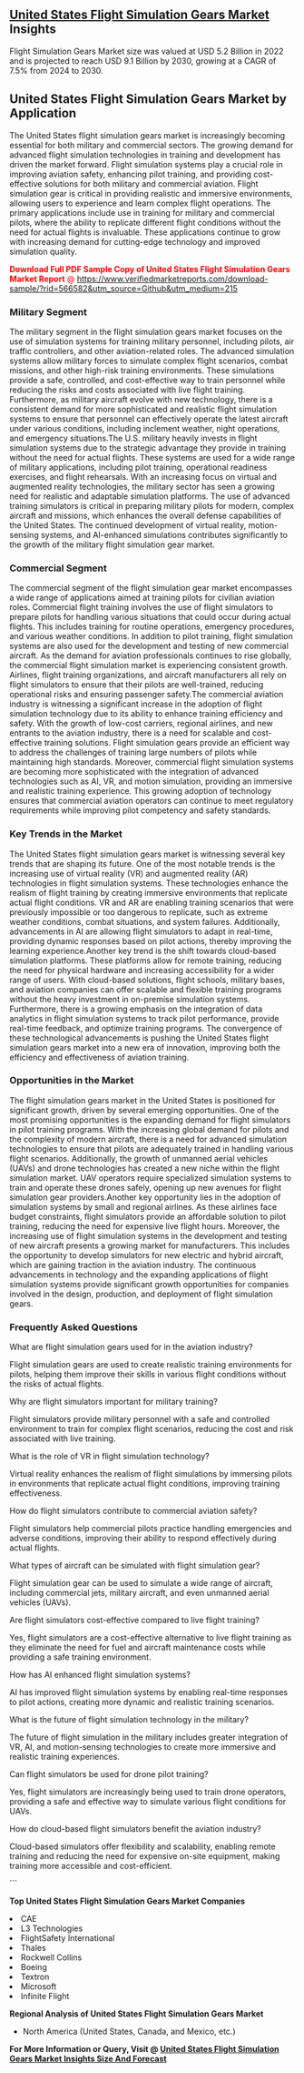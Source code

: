 <h2><a href="https://www.verifiedmarketreports.com/download-sample/?rid=566582&amp;utm_source=Github&amp;utm_medium=215" target="_blank">United States Flight Simulation Gears Market</a> Insights</h2><p>Flight Simulation Gears Market size was valued at USD 5.2 Billion in 2022 and is projected to reach USD 9.1 Billion by 2030, growing at a CAGR of 7.5% from 2024 to 2030.</p><p><h2>United States Flight Simulation Gears Market by Application</h2><p>The United States flight simulation gears market is increasingly becoming essential for both military and commercial sectors. The growing demand for advanced flight simulation technologies in training and development has driven the market forward. Flight simulation systems play a crucial role in improving aviation safety, enhancing pilot training, and providing cost-effective solutions for both military and commercial aviation. Flight simulation gear is critical in providing realistic and immersive environments, allowing users to experience and learn complex flight operations. The primary applications include use in training for military and commercial pilots, where the ability to replicate different flight conditions without the need for actual flights is invaluable. These applications continue to grow with increasing demand for cutting-edge technology and improved simulation quality.<p><span class=""><span style="color: #ff0000;"><strong>Download Full PDF Sample Copy of United States Flight Simulation Gears Market Report</strong> @ </span><a href="https://www.verifiedmarketreports.com/download-sample/?rid=566582&amp;utm_source=Github&amp;utm_medium=215" target="_blank">https://www.verifiedmarketreports.com/download-sample/?rid=566582&amp;utm_source=Github&amp;utm_medium=215</a></span></p></p><h3>Military Segment</h3><p>The military segment in the flight simulation gears market focuses on the use of simulation systems for training military personnel, including pilots, air traffic controllers, and other aviation-related roles. The advanced simulation systems allow military forces to simulate complex flight scenarios, combat missions, and other high-risk training environments. These simulations provide a safe, controlled, and cost-effective way to train personnel while reducing the risks and costs associated with live flight training. Furthermore, as military aircraft evolve with new technology, there is a consistent demand for more sophisticated and realistic flight simulation systems to ensure that personnel can effectively operate the latest aircraft under various conditions, including inclement weather, night operations, and emergency situations.The U.S. military heavily invests in flight simulation systems due to the strategic advantage they provide in training without the need for actual flights. These systems are used for a wide range of military applications, including pilot training, operational readiness exercises, and flight rehearsals. With an increasing focus on virtual and augmented reality technologies, the military sector has seen a growing need for realistic and adaptable simulation platforms. The use of advanced training simulators is critical in preparing military pilots for modern, complex aircraft and missions, which enhances the overall defense capabilities of the United States. The continued development of virtual reality, motion-sensing systems, and AI-enhanced simulations contributes significantly to the growth of the military flight simulation gear market.<h3>Commercial Segment</h3><p>The commercial segment of the flight simulation gear market encompasses a wide range of applications aimed at training pilots for civilian aviation roles. Commercial flight training involves the use of flight simulators to prepare pilots for handling various situations that could occur during actual flights. This includes training for routine operations, emergency procedures, and various weather conditions. In addition to pilot training, flight simulation systems are also used for the development and testing of new commercial aircraft. As the demand for aviation professionals continues to rise globally, the commercial flight simulation market is experiencing consistent growth. Airlines, flight training organizations, and aircraft manufacturers all rely on flight simulators to ensure that their pilots are well-trained, reducing operational risks and ensuring passenger safety.The commercial aviation industry is witnessing a significant increase in the adoption of flight simulation technology due to its ability to enhance training efficiency and safety. With the growth of low-cost carriers, regional airlines, and new entrants to the aviation industry, there is a need for scalable and cost-effective training solutions. Flight simulation gears provide an efficient way to address the challenges of training large numbers of pilots while maintaining high standards. Moreover, commercial flight simulation systems are becoming more sophisticated with the integration of advanced technologies such as AI, VR, and motion simulation, providing an immersive and realistic training experience. This growing adoption of technology ensures that commercial aviation operators can continue to meet regulatory requirements while improving pilot competency and safety standards.<h3>Key Trends in the Market</h3><p>The United States flight simulation gears market is witnessing several key trends that are shaping its future. One of the most notable trends is the increasing use of virtual reality (VR) and augmented reality (AR) technologies in flight simulation systems. These technologies enhance the realism of flight training by creating immersive environments that replicate actual flight conditions. VR and AR are enabling training scenarios that were previously impossible or too dangerous to replicate, such as extreme weather conditions, combat situations, and system failures. Additionally, advancements in AI are allowing flight simulators to adapt in real-time, providing dynamic responses based on pilot actions, thereby improving the learning experience.Another key trend is the shift towards cloud-based simulation platforms. These platforms allow for remote training, reducing the need for physical hardware and increasing accessibility for a wider range of users. With cloud-based solutions, flight schools, military bases, and aviation companies can offer scalable and flexible training programs without the heavy investment in on-premise simulation systems. Furthermore, there is a growing emphasis on the integration of data analytics in flight simulation systems to track pilot performance, provide real-time feedback, and optimize training programs. The convergence of these technological advancements is pushing the United States flight simulation gears market into a new era of innovation, improving both the efficiency and effectiveness of aviation training.<h3>Opportunities in the Market</h3><p>The flight simulation gears market in the United States is positioned for significant growth, driven by several emerging opportunities. One of the most promising opportunities is the expanding demand for flight simulators in pilot training programs. With the increasing global demand for pilots and the complexity of modern aircraft, there is a need for advanced simulation technologies to ensure that pilots are adequately trained in handling various flight scenarios. Additionally, the growth of unmanned aerial vehicles (UAVs) and drone technologies has created a new niche within the flight simulation market. UAV operators require specialized simulation systems to train and operate these drones safely, opening up new avenues for flight simulation gear providers.Another key opportunity lies in the adoption of simulation systems by small and regional airlines. As these airlines face budget constraints, flight simulators provide an affordable solution to pilot training, reducing the need for expensive live flight hours. Moreover, the increasing use of flight simulation systems in the development and testing of new aircraft presents a growing market for manufacturers. This includes the opportunity to develop simulators for new electric and hybrid aircraft, which are gaining traction in the aviation industry. The continuous advancements in technology and the expanding applications of flight simulation systems provide significant growth opportunities for companies involved in the design, production, and deployment of flight simulation gears.<h3>Frequently Asked Questions</h3><p>What are flight simulation gears used for in the aviation industry?</p><p>Flight simulation gears are used to create realistic training environments for pilots, helping them improve their skills in various flight conditions without the risks of actual flights.</p><p>Why are flight simulators important for military training?</p><p>Flight simulators provide military personnel with a safe and controlled environment to train for complex flight scenarios, reducing the cost and risk associated with live training.</p><p>What is the role of VR in flight simulation technology?</p><p>Virtual reality enhances the realism of flight simulations by immersing pilots in environments that replicate actual flight conditions, improving training effectiveness.</p><p>How do flight simulators contribute to commercial aviation safety?</p><p>Flight simulators help commercial pilots practice handling emergencies and adverse conditions, improving their ability to respond effectively during actual flights.</p><p>What types of aircraft can be simulated with flight simulation gear?</p><p>Flight simulation gear can be used to simulate a wide range of aircraft, including commercial jets, military aircraft, and even unmanned aerial vehicles (UAVs).</p><p>Are flight simulators cost-effective compared to live flight training?</p><p>Yes, flight simulators are a cost-effective alternative to live flight training as they eliminate the need for fuel and aircraft maintenance costs while providing a safe training environment.</p><p>How has AI enhanced flight simulation systems?</p><p>AI has improved flight simulation systems by enabling real-time responses to pilot actions, creating more dynamic and realistic training scenarios.</p><p>What is the future of flight simulation technology in the military?</p><p>The future of flight simulation in the military includes greater integration of VR, AI, and motion-sensing technologies to create more immersive and realistic training experiences.</p><p>Can flight simulators be used for drone pilot training?</p><p>Yes, flight simulators are increasingly being used to train drone operators, providing a safe and effective way to simulate various flight conditions for UAVs.</p><p>How do cloud-based flight simulators benefit the aviation industry?</p><p>Cloud-based simulators offer flexibility and scalability, enabling remote training and reducing the need for expensive on-site equipment, making training more accessible and cost-efficient.</p>```</p><p><strong>Top United States Flight Simulation Gears Market Companies</strong></p><div data-test-id=""><p><li>CAE</li><li> L3 Technologies</li><li> FlightSafety International</li><li> Thales</li><li> Rockwell Collins</li><li> Boeing</li><li> Textron</li><li> Microsoft</li><li> Infinite Flight</li></p><div><strong>Regional Analysis of&nbsp;United States Flight Simulation Gears Market</strong></div><ul><li dir="ltr"><p dir="ltr">North America&nbsp;(United States, Canada, and Mexico, etc.)</p></li></ul><p><strong>For More Information or Query, Visit @&nbsp;</strong><strong><a href="https://www.verifiedmarketreports.com/product/flight-simulation-gears-market/?utm_source=Github&amp;utm_medium=215" target="_blank">United States Flight Simulation Gears Market Insights Size And Forecast</a></strong></p></div>
